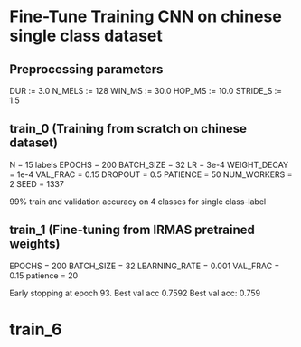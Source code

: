 # Fine-Tune Training CNN on chinese single class dataset

## Preprocessing parameters

DUR       := 3.0
N_MELS    := 128
WIN_MS    := 30.0
HOP_MS    := 10.0
STRIDE_S := 1.5 

## train_0 (Training from scratch on chinese dataset)

N = 15 labels
EPOCHS = 200
BATCH_SIZE = 32
LR = 3e-4
WEIGHT_DECAY = 1e-4
VAL_FRAC = 0.15
DROPOUT = 0.5
PATIENCE = 50
NUM_WORKERS = 2
SEED = 1337

99% train and validation accuracy on 4 classes for single class-label

## train_1 (Fine-tuning from IRMAS pretrained weights)

EPOCHS = 200
BATCH_SIZE = 32
LEARNING_RATE = 0.001
VAL_FRAC = 0.15
patience = 20

Early stopping at epoch 93. Best val acc 0.7592
Best val acc: 0.759

# train_6

